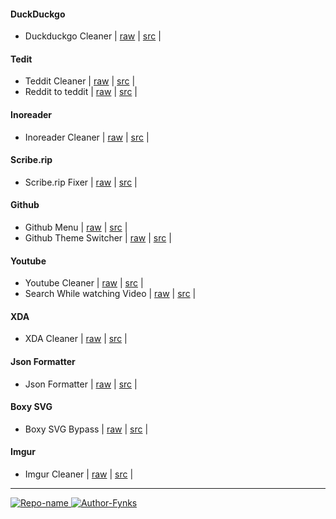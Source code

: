 #### DuckDuckgo

- Duckduckgo Cleaner | [raw](https://github.com/fynks/userscripts/raw/main/ddg/ddg-extender.user.js) | [src](https://github.com/fynks/userscripts/) |

#### Tedit

- Teddit Cleaner | [raw](https://github.com/fynks/userscripts/raw/main/teddit/teddit-cleaner.user.js) | [src](https://github.com/fynks/userscripts/) |
- Reddit to teddit | [raw](https://github.com/fynks/userscripts/raw/main/teddit/reddit-to-teddit-redictor.user.js) | [src](https://github.com/fynks/userscripts/) |

#### Inoreader

- Inoreader Cleaner | [raw](https://github.com/fynks/userscripts/raw/main/inoreader/inoreader-cleaner.user.js) | [src](https://github.com/Hacksign/configs/blob/master/firefox/plugins/greasemonkey/inoreader.user.js) |

#### Scribe.rip

- Scribe.rip Fixer | [raw](https://raw.githubusercontent.com/fynks/userscripts/main/scribe/scribe-rip-fixer.user.js) | [src](https://github.com/fynks/userscripts/blob/main/scribe/scribe-rip-fixer.user.js) |

#### Github

- Github Menu | [raw](https://github.com/fynks/userscripts/raw/main/github/github-menu.user.js) | [src](https://github.com/HaleShaw/TM-GitHubMenu) |
- Github Theme Switcher | [raw](https://github.com/fynks/userscripts/raw/main/github/github-theme-switch.user.js) | [src](https://github.com/kidonng/cherry) |

#### Youtube

- Youtube Cleaner | [raw](https://github.com/fynks/userscripts/raw/main/youtube/youtube-cleaner.user.js) | [src](https://github.com/fynks/userscripts/) |
- Search While watching Video | [raw](https://raw.githubusercontent.com/fynks/userscripts/main/youtube/search_while-watching_video.user.js) | [src](https://github.com/fynks/userscripts/) |

#### XDA

- XDA Cleaner | [raw](https://github.com/fynks/userscripts/raw/main/xda/xda-cleaner.user.js) | [src](https://github.com/fynks/userscripts/) |

#### Json Formatter

- Json Formatter | [raw](https://github.com/fynks/userscripts/raw/main/json/json-formatter.user.js) | [src](https://github.com/fynks/userscripts/) |

#### Boxy SVG

- Boxy SVG Bypass | [raw](https://github.com/fynks/userscripts/raw/main/boxysvg/boxy-svg-bypass.user.js) | [src](https://greasyfork.org/users/718362) |

#### Imgur

- Imgur Cleaner | [raw](https://github.com/fynks/userscripts/raw/main/imgur/imgur-minimal.user.js) | [src](https://github.com/krisu5/userstyles/tree/master/Imgur%20-%20Minimal%20and%20Anti-Social%20for%20non-Imgurians) |
   

---

[![Repo-name](https://img.shields.io/badge/Visit-configs-lightblue?style=for-the-badge&logo=github) ](https://github.com/fynks/configs)
[ ![Author-Fynks](https://img.shields.io/badge/Author-Fynks-yellow?style=for-the-badge&logo=atom)](#)
